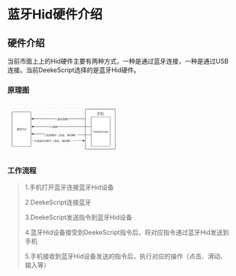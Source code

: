 # 蓝牙Hid硬件介绍

## 硬件介绍

当前市面上上的Hid硬件主要有两种方式，一种是通过蓝牙连接，一种是通过USB连接。当前DeekeScript选择的是蓝牙Hid硬件。

### 原理图

<img src="../assets/bluetooth-hid.png" width="50%" />

### 工作流程

> 1.手机打开蓝牙连接蓝牙Hid设备
>
> 2.DeekeScript连接蓝牙
>
> 3.DeekeScript发送指令到蓝牙Hid设备
>
> 4.蓝牙Hid设备接受到DeekeScript指令后，将对应指令通过蓝牙Hid发送到手机
>
> 5.手机接收到蓝牙Hid设备发送的指令后，执行对应的操作（点击、滑动、输入等）
